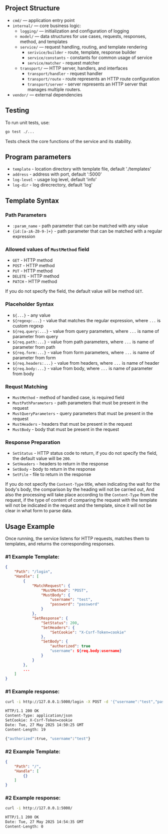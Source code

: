 ## Project Structure

- `cmd/` — application entry point  
- `internal/` — core business logic:
  - `logging/` — initialization and configuration of logging
  - `model/` — data structures for use cases, requests, responses, method, and templates
  - `service/` — request handling, routing, and template rendering
    - `serivice/builder` - route, template, response builder
    - `service/constants` - constants for common usage of service
    - `service/matcher` - request matcher
  - `transport/` — HTTP server, handlers, and interfaces
    - `transport/handler` - request handler 
    - `transport/route` - route represents an HTTP route configuration
    -  `transport/server` - server represents an HTTP server that manages multiple routers.
- `vendor/` — external dependencies

## Testing

To run unit tests, use:
```sh
go test ./...
```
Tests check the core functions of the service and its stability.

## Program parameters

- `template` - location directory with template file, default './templates'
- `address` - address with port, default ':5000'
- `log-level` - usage log level, default 'info'
- `log-dir` - log direcrectory, default 'log'

## Template Syntax

### Path Parameters
- `:param_name` - path parameter that can be matched with any value
- `{id:[a-zA-Z0-9-]+}` - path parameter that can be matched with a regular expression

### Allowed values of `MustMethod` field
- `GET` - HTTP method
- `POST` - HTTP method
- `PUT` - HTTP method
- `DELETE` - HTTP method
- `PATCH` - HTTP method

If you do not specify the field, the default value will be method `GET`.

### Placeholder Syntax
- `${...}` - any value
- `${regexp:...}` - value that matches the regular expression, where `...` is custom regexp
- `${req.query:...}` - value from query parameters, where `...` is name of parameter from query  
- `${req.path:...}` - value from path parameters, where `...` is name of parameter from path
- `${req.form:...}` - value from form parameters, where `...` is name of parameter from form
- `${req.headers:...}` - value from headers, where `...` is name of header
- `${req.body:...}` - value from body, where `...` is name of parameter from body

### Requst Matching
- `MustMethod` - method of handled case, is required field
- `MustPathParameters` - path parameters that must be present in the request
- `MustQueryParameters` - query parameters that must be present in the request
- `MustHeaders` - headers that must be present in the request
- `MustBody` - body that must be present in the request

### Response Preparation
- `SetStatus` - HTTP status code to return, if you do not specify the field, the default value will be `200`.
- `SetHeaders` - headers to return in the response
- `SetBody` - body to return in the response
- `SetFile` - file to return in the response

If you do not specify the `Content-Type` title, when indicating the wait for the body's body, the comparison by the heading will not be carried out, 
And also the processing will take place according to the `Content-Type` from the request, if the type of content of comparing the request with the template will not be indicated in the request and the template, since it will not be clear in what form to parse data.


## Usage Example

Once running, the service listens for HTTP requests, matches them to templates, and returns the corresponding responses.

### #1 Example Template:

```json
{
    "Path": "/login",
    "Handle": [
        {
            "MatchRequest": {
                "MustMethod": "POST",
                "MustBody": {
                    "username": "test",
                    "password": "password"
                }
            },
            "SetResponse": {
                "SetStatus": 200,
                "SetHeaders": {
                    "SetCookie": "X-Csrf-Token=cookie"
                },
                "SetBody": {
                    "authorized": true
                    "username": ${req.body:username}
                }
            }
        },
        ...
    ]
}
```
### #1 Example response:
```bash
curl -i http://127.0.0.1:5000/login -X POST -d '{"username":"test","password":"password"}'

HTTP/1.1 200 OK
Content-Type: application/json
SetСookie: X-Csrf-Token=cookie
Date: Tue, 27 May 2025 14:50:25 GMT
Content-Length: 19

{"authorized":true, "username":"test"}
```

### #2 Example Template:

```json
{
    "Path": "/",
    "Handle": [
        {}
    ]
}
```
### #2 Example response:
```bash
curl -i http://127.0.0.1:5000/

HTTP/1.1 200 OK
Date: Tue, 27 May 2025 14:54:35 GMT
Content-Length: 0
```
